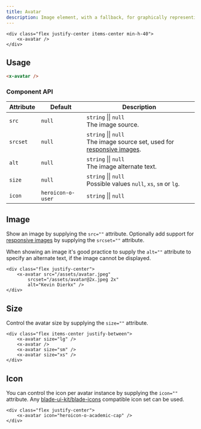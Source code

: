```yaml
---
title: Avatar
description: Image element, with a fallback, for graphically representing the user.
---
```


```blade-component-preview
<div class="flex justify-center items-center min-h-40">
    <x-avatar />
</div>
```

## Usage

```html
<x-avatar />
```

### Component API

| Attribute | Default           | Description                                                                                                                                              |
| --------- | ----------------- | -------------------------------------------------------------------------------------------------------------------------------------------------------- |
| `src`     | `null`            | `string` &#124;&#124; `null`<br>The image source.                                                                                                        |
| `srcset`  | `null`            | `string` &#124;&#124; `null`<br>The image source set, used for [responsive images](https://developer.mozilla.org/en-US/docs/Web/HTML/Responsive_images). |
| `alt`     | `null`            | `string` &#124;&#124; `null`<br>The image alternate text.                                                                                                |
| `size`    | `null`            | `string` &#124;&#124; `null`<br>Possible values `null`, `xs`, `sm` or `lg`.                                                                              |
| `icon`    | `heroicon-o-user` | `string` &#124;&#124; `null`                                                                                                                             |


## Image

Show an image by supplying the `src=""` attribute. Optionally add support for [responsive images](https://developer.mozilla.org/en-US/docs/Web/HTML/Responsive_images) by supplying the `srcset=""` attribute.

When showing an image it's good practice to supply the `alt=""` attribute to specify an alternate text, if the image cannot be displayed.

```blade-component-code
<div class="flex justify-center">
    <x-avatar src="/assets/avatar.jpeg"
        srcset="/assets/avatar@2x.jpeg 2x"
        alt="Kevin Dierkx" />
</div>
```

## Size

Control the avatar size by supplying the `size=""` attribute.

```blade-component-code
<div class="flex items-center justify-between">
    <x-avatar size="lg" />
    <x-avatar />
    <x-avatar size="sm" />
    <x-avatar size="xs" />
</div>
```

## Icon

You can control the icon per avatar instance by supplying the `icon=""` attribute. Any [blade-ui-kit/blade-icons](https://github.com/blade-ui-kit/blade-icons) compatible icon set can be used.

```blade-component-code
<div class="flex justify-center">
    <x-avatar icon="heroicon-o-academic-cap" />
</div>
```

